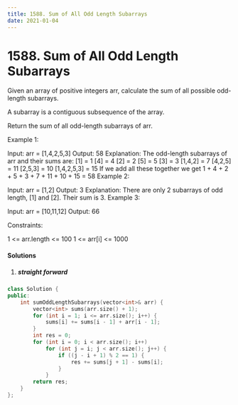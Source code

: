 ```yaml
---
title: 1588. Sum of All Odd Length Subarrays
date: 2021-01-04
---
```

# 1588. Sum of All Odd Length Subarrays
Given an array of positive integers arr, calculate the sum of all possible odd-length subarrays.

A subarray is a contiguous subsequence of the array.

Return the sum of all odd-length subarrays of arr.

 

Example 1:

Input: arr = [1,4,2,5,3]
Output: 58
Explanation: The odd-length subarrays of arr and their sums are:
[1] = 1
[4] = 4
[2] = 2
[5] = 5
[3] = 3
[1,4,2] = 7
[4,2,5] = 11
[2,5,3] = 10
[1,4,2,5,3] = 15
If we add all these together we get 1 + 4 + 2 + 5 + 3 + 7 + 11 + 10 + 15 = 58
Example 2:

Input: arr = [1,2]
Output: 3
Explanation: There are only 2 subarrays of odd length, [1] and [2]. Their sum is 3.
Example 3:

Input: arr = [10,11,12]
Output: 66
 

Constraints:

1 <= arr.length <= 100
1 <= arr[i] <= 1000

#### Solutions

1. ##### straight forward

```cpp
class Solution {
public:
    int sumOddLengthSubarrays(vector<int>& arr) {
        vector<int> sums(arr.size() + 1);
        for (int i = 1; i <= arr.size(); i++) {
            sums[i] += sums[i - 1] + arr[i - 1];
        }
        int res = 0;
        for (int i = 0; i < arr.size(); i++)
            for (int j = i; j < arr.size(); j++) {
                if ((j - i + 1) % 2 == 1) {
                    res += sums[j + 1] - sums[i];
                }
            }
        return res;
    }
};
```
